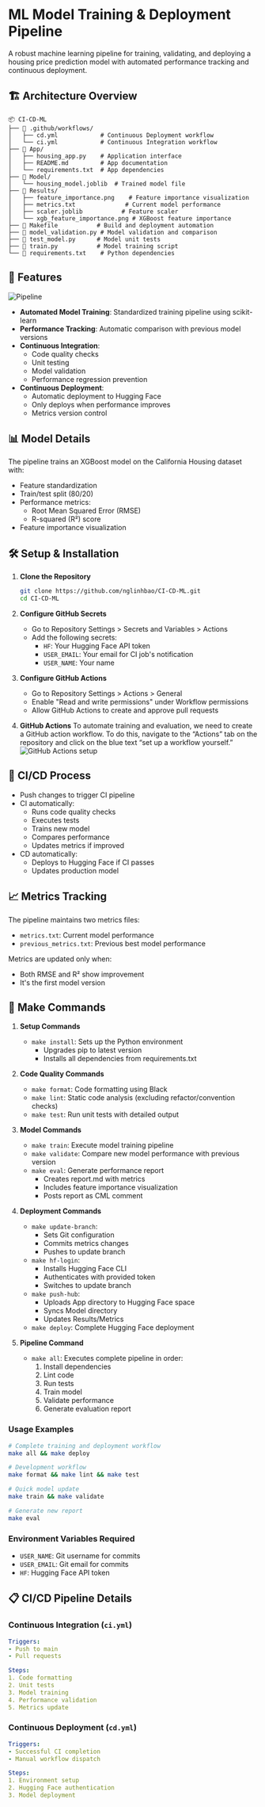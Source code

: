 # ML Model Training & Deployment Pipeline

A robust machine learning pipeline for training, validating, and deploying a housing price prediction model with automated performance tracking and continuous deployment.

## 🏗️ Architecture Overview

```
📦 CI-CD-ML
├── 📂 .github/workflows/
│   ├── cd.yml            # Continuous Deployment workflow
│   └── ci.yml            # Continuous Integration workflow
├── 📂 App/
│   ├── housing_app.py    # Application interface
│   ├── README.md         # App documentation
│   └── requirements.txt  # App dependencies
├── 📂 Model/
│   └── housing_model.joblib  # Trained model file
├── 📂 Results/
│   ├── feature_importance.png    # Feature importance visualization
│   ├── metrics.txt              # Current model performance
│   ├── scaler.joblib           # Feature scaler
│   └── xgb_feature_importance.png # XGBoost feature importance
├── 📜 Makefile           # Build and deployment automation
├── 📜 model_validation.py # Model validation and comparison
├── 📜 test_model.py      # Model unit tests
├── 📜 train.py           # Model training script
└── 📜 requirements.txt    # Python dependencies
```

## 🚀 Features

![Pipeline](./images/pipeline.drawio.png)

- **Automated Model Training**: Standardized training pipeline using scikit-learn
- **Performance Tracking**: Automatic comparison with previous model versions
- **Continuous Integration**:
  - Code quality checks
  - Unit testing
  - Model validation
  - Performance regression prevention
- **Continuous Deployment**:
  - Automatic deployment to Hugging Face
  - Only deploys when performance improves
  - Metrics version control

## 📊 Model Details

The pipeline trains an XGBoost model on the California Housing dataset with:
- Feature standardization
- Train/test split (80/20)
- Performance metrics:
  - Root Mean Squared Error (RMSE)
  - R-squared (R²) score
- Feature importance visualization

## 🛠️ Setup & Installation

1. **Clone the Repository**
   ```bash
   git clone https://github.com/nglinhbao/CI-CD-ML.git
   cd CI-CD-ML
   ```

2. **Configure GitHub Secrets**
   - Go to Repository Settings > Secrets and Variables > Actions
   - Add the following secrets:
     - `HF`: Your Hugging Face API token
     - `USER_EMAIL`: Your email for CI job's notification
     - `USER_NAME`: Your name

3. **Configure GitHub Actions**
   - Go to Repository Settings > Actions > General
   - Enable "Read and write permissions" under Workflow permissions
   - Allow GitHub Actions to create and approve pull requests

4. **GitHub Actions**
To automate training and evaluation, we need to create a GitHub action workflow. To do this, navigate to the “Actions” tab on the repository and click on the blue text “set up a workflow yourself.”
![GitHub Actions setup](./images/image.png)

## 🔄 CI/CD Process
   - Push changes to trigger CI pipeline
   - CI automatically:
     - Runs code quality checks
     - Executes tests
     - Trains new model
     - Compares performance
     - Updates metrics if improved
   - CD automatically:
     - Deploys to Hugging Face if CI passes
     - Updates production model

## 📈 Metrics Tracking

The pipeline maintains two metrics files:
- `metrics.txt`: Current model performance
- `previous_metrics.txt`: Previous best model performance

Metrics are updated only when:
- Both RMSE and R² show improvement
- It's the first model version

## 🔧 Make Commands

1. **Setup Commands**
   - `make install`: Sets up the Python environment
     - Upgrades pip to latest version
     - Installs all dependencies from requirements.txt

2. **Code Quality Commands**
   - `make format`: Code formatting using Black
   - `make lint`: Static code analysis (excluding refactor/convention checks)
   - `make test`: Run unit tests with detailed output

3. **Model Commands**
   - `make train`: Execute model training pipeline
   - `make validate`: Compare new model performance with previous version
   - `make eval`: Generate performance report
     - Creates report.md with metrics
     - Includes feature importance visualization
     - Posts report as CML comment

4. **Deployment Commands**
   - `make update-branch`: 
     - Sets Git configuration
     - Commits metrics changes
     - Pushes to update branch
   - `make hf-login`:
     - Installs Hugging Face CLI
     - Authenticates with provided token
     - Switches to update branch
   - `make push-hub`:
     - Uploads App directory to Hugging Face space
     - Syncs Model directory
     - Updates Results/Metrics
   - `make deploy`: Complete Hugging Face deployment

5. **Pipeline Command**
   - `make all`: Executes complete pipeline in order:
     1. Install dependencies
     2. Lint code
     3. Run tests
     4. Train model
     5. Validate performance
     6. Generate evaluation report

### Usage Examples

```bash
# Complete training and deployment workflow
make all && make deploy

# Development workflow
make format && make lint && make test

# Quick model update
make train && make validate

# Generate new report
make eval
```

### Environment Variables Required

- `USER_NAME`: Git username for commits
- `USER_EMAIL`: Git email for commits
- `HF`: Hugging Face API token

## 📋 CI/CD Pipeline Details

### Continuous Integration (`ci.yml`)
```yaml
Triggers:
- Push to main
- Pull requests

Steps:
1. Code formatting
2. Unit tests
3. Model training
4. Performance validation
5. Metrics update
```

### Continuous Deployment (`cd.yml`)
```yaml
Triggers:
- Successful CI completion
- Manual workflow dispatch

Steps:
1. Environment setup
2. Hugging Face authentication
3. Model deployment
```
